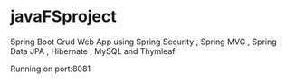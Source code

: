 # javaFSproject


Spring Boot Crud Web App using Spring Security , Spring MVC , Spring Data JPA , Hibernate , MySQL and Thymleaf

Running on port:8081
